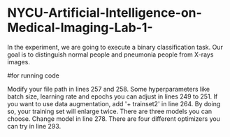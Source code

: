 # NYCU-Artificial-Intelligence-on-Medical-Imaging-Lab-1-
In the experiment, we are going to execute a binary classification task. Our goal is to distinguish normal people and pneumonia people from X-rays images.

#for running code

Modify your file path in lines 257 and 258.
Some hyperparameters like batch size, learning rate and epochs you can adjust in lines 249 to 251.
If you want to use data augmentation, add '+ trainset2' in line 264. By doing so, your training set will enlarge twice.
There are three models you can choose. Change model in line 278.
There are four different optimizers you can try in line 293.
